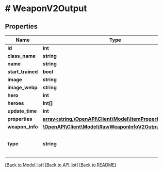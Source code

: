# # WeaponV2Output

## Properties

Name | Type | Description | Notes
------------ | ------------- | ------------- | -------------
**id** | **int** |  |
**class_name** | **string** |  |
**name** | **string** |  |
**start_trained** | **bool** |  | [optional]
**image** | **string** |  | [optional]
**image_webp** | **string** |  | [optional]
**hero** | **int** |  | [optional]
**heroes** | **int[]** |  | [optional]
**update_time** | **int** |  | [optional]
**properties** | [**array<string,\OpenAPI\Client\Model\ItemPropertyV2Output>**](ItemPropertyV2Output.md) |  | [optional]
**weapon_info** | [**\OpenAPI\Client\Model\RawWeaponInfoV2Output**](RawWeaponInfoV2Output.md) |  | [optional]
**type** | **string** |  | [optional] [default to 'weapon']

[[Back to Model list]](../../README.md#models) [[Back to API list]](../../README.md#endpoints) [[Back to README]](../../README.md)
